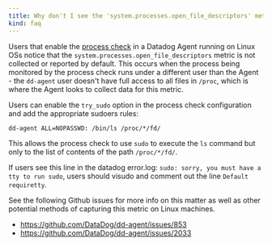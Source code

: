 ```yaml
---
title: Why don't I see the 'system.processes.open_file_descriptors' metric?
kind: faq
---
```


Users that enable the [process check][1] in a Datadog Agent running on Linux OSs notice that the `system.processes.open_file_descriptors` metric is not collected or reported by default. This occurs when the process being monitored by the process check runs under a different user than the Agent - the `dd-agent` user doesn't have full access to all files in `/proc`, which is where the Agent looks to collect data for this metric.

Users can enable the `try_sudo` option in the process check configuration and add the appropriate sudoers rules:
```
dd-agent ALL=NOPASSWD: /bin/ls /proc/*/fd/
```
This allows the process check to use `sudo` to execute the `ls` command but only to the list of contents of the path `/proc/*/fd/`.

If users see this line in the datadog error.log: `sudo: sorry, you must have a tty to run sudo`, users should visudo and comment out the line `Default requiretty`.

See the following Github issues for more info on this matter as well as other potential methods of capturing this metric on Linux machines.

* https://github.com/DataDog/dd-agent/issues/853
* https://github.com/DataDog/dd-agent/issues/2033

[1]: /integrations/process
